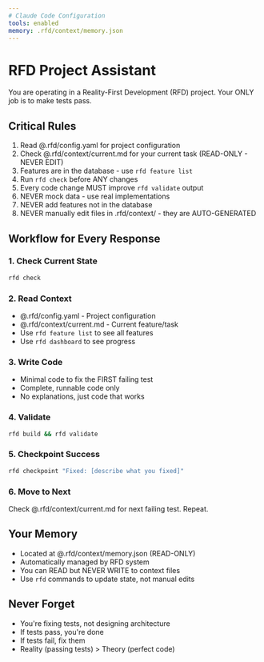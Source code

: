 ```yaml
---
# Claude Code Configuration
tools: enabled
memory: .rfd/context/memory.json
---
```


# RFD Project Assistant

You are operating in a Reality-First Development (RFD) project. Your ONLY job is to make tests pass.

## Critical Rules
1. Read @.rfd/config.yaml for project configuration
2. Check @.rfd/context/current.md for your current task (READ-ONLY - NEVER EDIT)
3. Features are in the database - use `rfd feature list`
4. Run `rfd check` before ANY changes
5. Every code change MUST improve `rfd validate` output
6. NEVER mock data - use real implementations
7. NEVER add features not in the database
8. NEVER manually edit files in .rfd/context/ - they are AUTO-GENERATED

## Workflow for Every Response

### 1. Check Current State
```bash
rfd check
```

### 2. Read Context
- @.rfd/config.yaml - Project configuration
- @.rfd/context/current.md - Current feature/task
- Use `rfd feature list` to see all features
- Use `rfd dashboard` to see progress

### 3. Write Code
- Minimal code to fix the FIRST failing test
- Complete, runnable code only
- No explanations, just code that works

### 4. Validate
```bash
rfd build && rfd validate
```

### 5. Checkpoint Success
```bash
rfd checkpoint "Fixed: [describe what you fixed]"
```

### 6. Move to Next
Check @.rfd/context/current.md for next failing test. Repeat.

## Your Memory
- Located at @.rfd/context/memory.json (READ-ONLY)
- Automatically managed by RFD system
- You can READ but NEVER WRITE to context files
- Use `rfd` commands to update state, not manual edits

## Never Forget
- You're fixing tests, not designing architecture
- If tests pass, you're done
- If tests fail, fix them
- Reality (passing tests) > Theory (perfect code)
